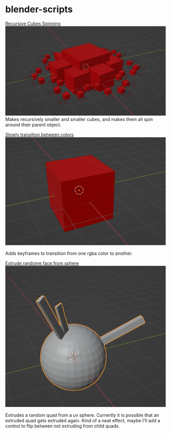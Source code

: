 # blender-scripts

[Recursive Cubes Spinning](https://github.com/guyettenathanj/blender-scripts/blob/main/recursive-cube-animation.py)
![Sample Gif](https://github.com/guyettenathanj/blender-scripts/blob/main/images/recursive%20spinning%20cubes.gif)
Makes recursively smaller and smaller cubes, and makes them all spin around their parent object.

[Slowly transition between colors](https://github.com/guyettenathanj/blender-scripts/blob/main/color_changing_animation.py)\
![Gif](https://github.com/guyettenathanj/blender-scripts/blob/main/images/color%20transition.gif)


Adds keyframes to transition from one rgba color to another.

[Extrude randome face from sphere](https://github.com/guyettenathanj/blender-scripts/blob/main/extrude_random_faces_from_sphere.py)
<br>
![Gif](https://github.com/guyettenathanj/blender-scripts/blob/main/images/extrude.gif)

Extrudes a random quad from a uv sphere. Currently it is possible that an extruded quad gets extruded again. Kind of a neat effect, maybe I'll add a control to flip between not extruding from child quads.
